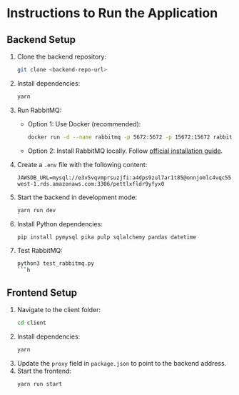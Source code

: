 # Instructions to Run the Application

## Backend Setup

1. Clone the backend repository:
   ```bash
   git clone <backend-repo-url>
   ```
2. Install dependencies:
   ```bash
   yarn
   ```
3. Run RabbitMQ:
   - Option 1: Use Docker (recommended):
     ```bash
     docker run -d --name rabbitmq -p 5672:5672 -p 15672:15672 rabbitmq:management
     ```
   - Option 2: Install RabbitMQ locally. Follow [official installation guide](https://www.rabbitmq.com/download.html).

4. Create a `.env` file with the following content:
   ```env
   JAWSDB_URL=mysql://e3v5vqvmprsuzjfi:a4dps9zul7ar1t85@onnjomlc4vqc55fw.chr7pe7iynqr.eu-west-1.rds.amazonaws.com:3306/pettlxfldr9yfyx0
   ```

5. Start the backend in development mode:
   ```bash
   yarn run dev
   ```

6. Install Python dependencies:
   ```bash
   pip install pymysql pika pulp sqlalchemy pandas datetime
   ```

7. Test RabbitMQ:
   ```bash
   python3 test_rabbitmq.py
   ```h

## Frontend Setup

1. Navigate to the client folder:
   ```bash
   cd client
   ```
2. Install dependencies:
   ```bash
   yarn
   ```
3. Update the `proxy` field in `package.json` to point to the backend address.
4. Start the frontend:
   ```bash
   yarn run start
